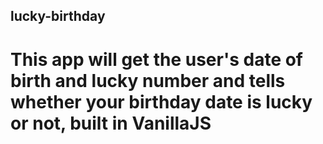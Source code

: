 ## lucky-birthday
# This app will get the user's date of birth and lucky number and tells whether your birthday date is lucky or not, built in VanillaJS
